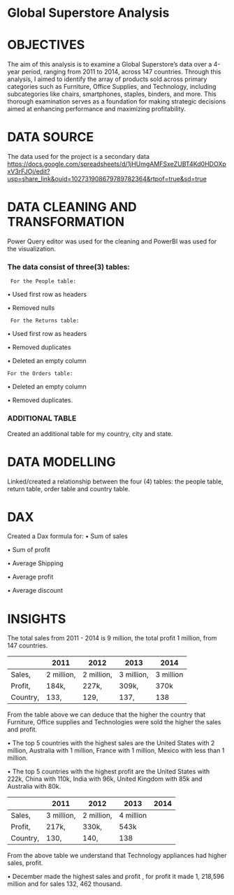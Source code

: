 # Global Superstore Analysis

# OBJECTIVES

The aim of this analysis is to examine a Global Superstore’s data over a 4-year period, ranging from 2011 to 2014, across 147 countries. Through this analysis, I aimed to identify the array of products sold across primary categories such as Furniture, Office Supplies, and Technology, including subcategories like chairs, smartphones, staples, binders, and more. This thorough examination serves as a foundation for making strategic decisions aimed at enhancing performance and maximizing profitability.

# DATA SOURCE

The data used for the project is a secondary data
https://docs.google.com/spreadsheets/d/1jHUmgAMFSxeZUBT4Kd0HDOXpxV3rFJOj/edit?usp=share_link&ouid=102731908679789782364&rtpof=true&sd=true

# DATA CLEANING AND TRANSFORMATION
 Power Query editor was used for the cleaning and PowerBI was used for the visualization.

### The data consist of three(3) tables: 

     For the People table:

&#8226; Used first row as headers

&#8226; Removed nulls

     For the Returns table:

&#8226; Used first row as headers

&#8226; Removed duplicates

&#8226; Deleted an empty column

    For the Orders table:

&#8226; Deleted an empty column 

&#8226; Removed duplicates.

### ADDITIONAL TABLE
Created an additional table for my country, city and state.

# DATA MODELLING
Linked/created a relationship between the four (4) tables: the people table, return table, order table and country table.

# DAX
Created a Dax formula for:
&#8226; Sum of sales

&#8226; Sum of profit

&#8226; Average Shipping

&#8226; Average profit

&#8226; Average discount

# INSIGHTS

The total sales from 2011 - 2014 is 9 million, the total profit 1 million, from 147 countries.

|    |2011|2012|2013|2014|
|----|----|----|----|----|
|Sales,|2 million,|2 million,|3 million,|3 million|
|Profit,|184k,|227k,|309k,|370k|
|Country,|133,|129,|137,|138|

From the table above we can deduce that the higher the country that Furniture, Office supplies and Technologies were sold the higher the sales and profit.

&#8226; The top 5 countries with the highest sales are the United States with 2 million, Australia with 1 million, France with 1 million, Mexico with less than 1 million.

&#8226; The top 5 countries with the highest profit are the United States with 222k, China with 110k, India with 96k, United Kingdom with 85k  and Australia with 80k.

|    |2011|2012|2013|2014|
|----|----|----|----|----|
|Sales,|3 million,|2 million,|4 million|
|Profit,|217k,|330k,|543k|
|Country,|130,|140,|138|

From the above table we understand that Technology appliances had higher sales, profit.

&#8226; December made the highest sales and profit , for profit it made 1, 218,596 million and for sales 132, 462 thousand.


















 

